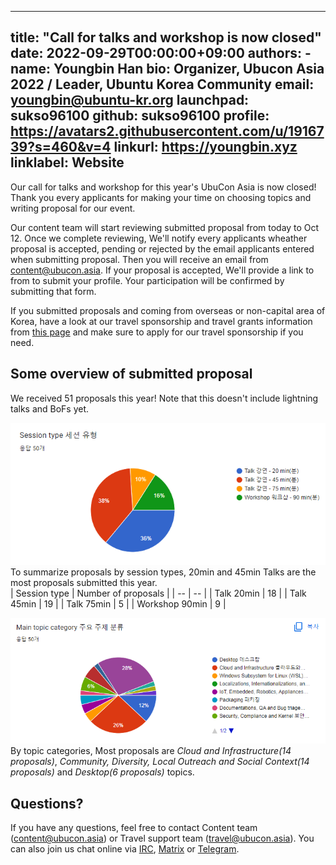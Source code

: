 
---
title: "Call for talks and workshop is now closed"
date: 2022-09-29T00:00:00+09:00
authors:
    - name: Youngbin Han
      bio: Organizer, Ubucon Asia 2022 / Leader, Ubuntu Korea Community 
      email: youngbin@ubuntu-kr.org
      launchpad: sukso96100
      github: sukso96100
      profile: https://avatars2.githubusercontent.com/u/1916739?s=460&v=4
      linkurl: https://youngbin.xyz
      linklabel: Website
---

Our call for talks and workshop for this year's UbuCon Asia is now closed! 
Thank you every applicants for making your time on choosing topics and writing proposal for our event.

Our content team will start reviewing submitted proposal from today to Oct 12.
Once we complete reviewing, We'll notify every applicants wheather proposal is accepted, pending or rejected by the email applicants entered when submitting proposal.
Then you will receive an email from content@ubucon.asia. If your proposal is accepted, We'll provide a link to from to submit your profile. Your participation will be confirmed by submitting that form.

If you submitted proposals and coming from overseas or non-capital area of Korea, have a look at our travel sponsorship and travel grants information from [this page](../../venue-and-travel/travel-sponsorship/) and make sure to apply for our travel sponsorship if you need.

## Some overview of submitted proposal

We received 51 proposals this year! Note that this doesn't include lightning talks and BoFs yet.

![](stat_type.png)  
To summarize proposals by session types, 20min and 45min Talks are the most proposals submitted this year.  
| Session type | Number of proposals |
| -- | -- |
| Talk 20min | 18 |
| Talk 45min | 19 |
| Talk 75min | 5 |
| Workshop 90min | 9 |

![](topic_stat.png)  
By topic categories, Most proposals are *Cloud and Infrastructure(14 proposals)*, *Community, Diversity, Local Outreach and Social Context(14 proposals)* and *Desktop(6 proposals)* topics.

## Questions?

If you have any questions, feel free to contact Content team (content@ubucon.asia) or Travel support team (travel@ubucon.asia).
You can also join us chat online via [IRC](https://web.libera.chat/#ubucon-asia), [Matrix](https://web.libera.chat/#ubucon-asia) or [Telegram](https://t.me/UbuConAsia).